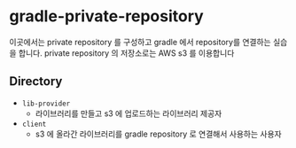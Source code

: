 # gradle-private-repository
이곳에서는 private repository 를 구성하고 gradle 에서 repository를 연결하는 실습을 합니다.
private repository 의 저장소로는 AWS s3 를 이용합니다

## Directory

- `lib-provider`
  - 라이브러리를 만들고 s3 에 업로드하는 라이브러리 제공자
- `client`
  - s3 에 올라간 라이브러리를 gradle repository 로 연결해서 사용하는 사용자
